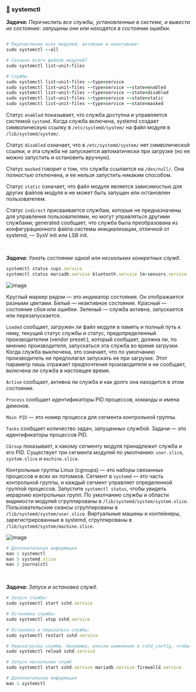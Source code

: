 ### [:diamond_shape_with_a_dot_inside:](#toc) <a name='3'>systemctl</a>

_**Задача:** Перечислить все службы, установленные в системе, и вывести их состояние: запущены они или находятся в состоянии ошибки._

```ruby

# Перечисление всех модулей, активные и неактивные:
sudo systemctl --all

# Сколько всего файлов модулей?
sudo systemctl list-unit-files

# Службы
sudo systemctl list-unit-files --type=service
sudo systemctl list-unit-files --type=service --state=enabled
sudo systemctl list-unit-files --type=service --state=disabled
sudo systemctl list-unit-files --type=service --state=static
sudo systemctl list-unit-files --type=service --state=masked
```


Статус  `enabled` показывает, что служба доступна и управляется системой `systemd`. Когда служба включена, systemd создает символическую ссылку в `/etc/systemd/system/` на файл модуля в `/lib/systemd/system/`. 

Статус `disabled` означает, что в `/etc/systemd/system/` нет символической ссылки, и эта служба не запускается автоматически при загрузке (но ее можно запустить и остановить вручную).

Статус `masked` говорит о том, что служба ссылается на `/dev/null/`. Она полностью отключена, и ее нельзя запустить никаким способом.

Статус `static` означает, что файл модуля является зависимостью для других файлов модуля и не может быть запущен или остановлен пользователем.

Статус `indirect` присваивается службам, которые не предназначены для управления пользователями, но могут управляться другими службами; generated сообщает, что служба была преобразована из конфигурационного файла системы инициализации, отличной от systemd, — SysV init или LSB init.


<br>

_**Задача:** Узнать состояние одной или нескольких конкретных служб._

```ruby
systemctl status cups.service
systemctl status mariadb.service bluetooth.service lm-sensors.service
```
![image](https://github.com/user-attachments/assets/0d73bacf-cd62-411e-bae9-cf9179cf1f73)


Круглый маркер рядом — это индикатор состояния. Он отображается разными цветами. Белый — неактивное состояние. Красный — состояние сбоя или ошибки. Зеленый — служба активна, запускается или перезапускается.

`Loaded` сообщает, загружен ли файл модуля в память и полный путь к нему, текущий статус службы и статус, предопределенный производителем (vendor preset:), который сообщает, должна ли, по мнению производителя, запускаться эта служба во время загрузки. Когда служба выключена, это означает, что по умолчанию производитель не предполагал запускать ее при загрузке. Этот параметр лишь отражает предпочтения производителя и не сообщает, включена ли служба в настоящее время.

`Active` сообщает, активна ли служба и как долго она находится в этом состоянии.

`Process` сообщает идентификаторы PID процессов, команды и имена демонов.

`Main PID` — это номер процесса для сегмента контрольной группы.

`Tasks` сообщает количество задач, запущенных службой. Задачи — это идентификаторы процессов PID.

`CGroup` показывает, к какому сегменту модуля принадлежит служба и его PID. Существует три сегмента модулей по умолчанию: `user.slice`, `system.slice` и `machine.slice`.

Контрольные группы Linux (cgroups) — это наборы связанных процессов и всех их потомков. Сегмент в `systemd` — это часть контрольной группы, и каждый сегмент управляет определенной группой процессов. Запустите `systemctl status`, чтобы увидеть иерархию контрольных групп.  По умолчанию службы и области видимости модулей сгруппированы в `/lib/systemd/system/system.slice`. Пользовательские сеансы сгруппированы в `/lib/systemd/system/user.slice`. Виртуальные машины и контейнеры, зарегистрированные в systemd, сгруппированы в `/lib/systemd/system/machine.slice`.

![image](https://github.com/user-attachments/assets/7eb9765b-e269-41d5-a713-90b24ffdc19f)

```ruby
# Дополнительная информация
man 1 systemctl
man 5 systemd.slice
man 1 journalctl
```

<br>

_**Задача:** Запуск и остановка служб._

```ruby
# Запуск службы:
sudo systemctl start sshd.service

# Остановка службы:
sudo systemctl stop sshd.service

# Остановка и перезапуск службы:
sudo systemctl restart sshd.service

# Перезагрузка службы. Например, внесли изменения в sshd_config, чтобы эти изменения вступили в силу без перезапуска службы:
sudo systemctl reload sshd.service

# Запуск нескольких служб
sudo systemctl start sshd.service mariadb.service firewalld.service
```

```ruby
# Дополнительная информация
man 1 systemctl
```




















